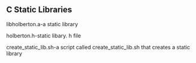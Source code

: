 ## C Static Libraries  

libholberton.a-a static library
  
holberton.h-static libary. h file  
  
create_static_lib.sh-a script called create_static_lib.sh that creates a static library
